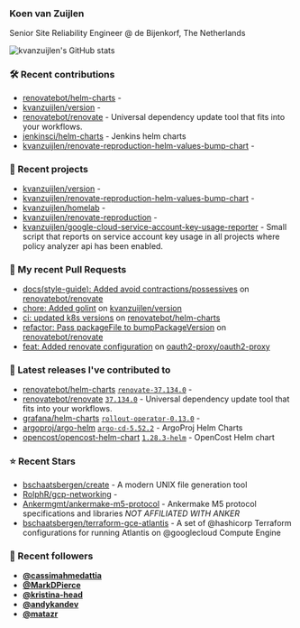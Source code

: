 ### Koen van Zuijlen

Senior Site Reliability Engineer @ de Bijenkorf, The Netherlands

![kvanzuijlen's GitHub stats](https://github-readme-stats.vercel.app/api?username=kvanzuijlen&show=reviews,discussions_started,discussions_answered,prs_merged,prs_merged_percentage&show_icons=true&theme=dark&cache_seconds=86400)

### 🛠️ Recent contributions

- [renovatebot/helm-charts](https://github.com/renovatebot/helm-charts) - 
- [kvanzuijlen/version](https://github.com/kvanzuijlen/version) - 
- [renovatebot/renovate](https://github.com/renovatebot/renovate) - Universal dependency update tool that fits into your workflows.
- [jenkinsci/helm-charts](https://github.com/jenkinsci/helm-charts) - Jenkins helm charts
- [kvanzuijlen/renovate-reproduction-helm-values-bump-chart](https://github.com/kvanzuijlen/renovate-reproduction-helm-values-bump-chart) - 

### 🌱 Recent projects

- [kvanzuijlen/version](https://github.com/kvanzuijlen/version) - 
- [kvanzuijlen/renovate-reproduction-helm-values-bump-chart](https://github.com/kvanzuijlen/renovate-reproduction-helm-values-bump-chart) - 
- [kvanzuijlen/homelab](https://github.com/kvanzuijlen/homelab) - 
- [kvanzuijlen/renovate-reproduction](https://github.com/kvanzuijlen/renovate-reproduction) - 
- [kvanzuijlen/google-cloud-service-account-key-usage-reporter](https://github.com/kvanzuijlen/google-cloud-service-account-key-usage-reporter) - Small script that reports on service account key usage in all projects where policy analyzer api has been enabled.

### 🚧 My recent Pull Requests

- [docs(style-guide): Added avoid contractions/possessives](https://github.com/renovatebot/renovate/pull/26591) on [renovatebot/renovate](https://github.com/renovatebot/renovate)
- [chore: Added golint](https://github.com/kvanzuijlen/version/pull/1) on [kvanzuijlen/version](https://github.com/kvanzuijlen/version)
- [ci: updated k8s versions](https://github.com/renovatebot/helm-charts/pull/835) on [renovatebot/helm-charts](https://github.com/renovatebot/helm-charts)
- [refactor: Pass packageFile to bumpPackageVersion](https://github.com/renovatebot/renovate/pull/26538) on [renovatebot/renovate](https://github.com/renovatebot/renovate)
- [feat: Added renovate configuration](https://github.com/oauth2-proxy/oauth2-proxy/pull/2377) on [oauth2-proxy/oauth2-proxy](https://github.com/oauth2-proxy/oauth2-proxy)

### 🚀 Latest releases I've contributed to

- [renovatebot/helm-charts](https://github.com/renovatebot/helm-charts) [`renovate-37.134.0`](https://github.com/renovatebot/helm-charts/releases/tag/renovate-37.134.0) - 
- [renovatebot/renovate](https://github.com/renovatebot/renovate) [`37.134.0`](https://github.com/renovatebot/renovate/releases/tag/37.134.0) - Universal dependency update tool that fits into your workflows.
- [grafana/helm-charts](https://github.com/grafana/helm-charts) [`rollout-operator-0.13.0`](https://github.com/grafana/helm-charts/releases/tag/rollout-operator-0.13.0) - 
- [argoproj/argo-helm](https://github.com/argoproj/argo-helm) [`argo-cd-5.52.2`](https://github.com/argoproj/argo-helm/releases/tag/argo-cd-5.52.2) - ArgoProj Helm Charts
- [opencost/opencost-helm-chart](https://github.com/opencost/opencost-helm-chart) [`1.28.3-helm`](https://github.com/opencost/opencost-helm-chart/releases/tag/1.28.3-helm) - OpenCost Helm chart 

### ⭐ Recent Stars

- [bschaatsbergen/create](https://github.com/bschaatsbergen/create) - A modern UNIX file generation tool
- [RolphR/gcp-networking](https://github.com/RolphR/gcp-networking) - 
- [Ankermgmt/ankermake-m5-protocol](https://github.com/Ankermgmt/ankermake-m5-protocol) - Ankermake M5 protocol specifications and libraries *NOT AFFILIATED WITH ANKER*
- [bschaatsbergen/terraform-gce-atlantis](https://github.com/bschaatsbergen/terraform-gce-atlantis) - A set of @hashicorp Terraform configurations for running Atlantis on @googlecloud Compute Engine

### 👀 Recent followers

- [**@cassimahmedattia**](https://github.com/cassimahmedattia)
- [**@MarkDPierce**](https://github.com/MarkDPierce)
- [**@kristina-head**](https://github.com/kristina-head)
- [**@andykandev**](https://github.com/andykandev)
- [**@matazr**](https://github.com/matazr)
